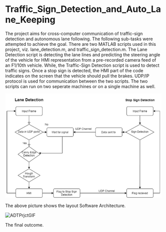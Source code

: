 # Traffic_Sign_Detection_and_Auto_Lane_Keeping

The project aims for cross-computer communication of traffic-sign detection and autonomous lane following. The following sub-tasks were attempted to achieve the goal. 
There are two MATLAB scripts used in this project, viz. lane_detection.m, and traffic_sign_detection.m.
The Lane Detection script is detecting the lane lines and predicting the steering angle of the vehicle for HMI representation from a pre-recorded camera feed of an F1/10th vehicle. While, the Traffic-Sign Detection script is used to detect traffic signs. Once a stop sign is detected, the HMI part of the code indicates on the screen that the vehicle should pull the brakes. 
UDP/IP protocol is used for communication between the two scripts. The two scripts can run on two seperate machines or on a single machine as well.




![Layout](https://github.com/anshums/Traffic_Sign_Detection_and_Auto_Lane_Keeping/blob/main/Layout.png)

The above picture shows the layout Software Architecture.



![ADTPrjctGIF](https://github.com/anshums/Traffic_Sign_Detection_and_Auto_Lane_Keeping/blob/main/ADTPrjctGIF.gif)

The final outcome.

